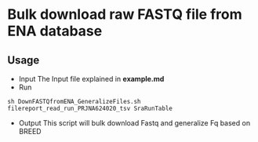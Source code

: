 # Bulk download raw FASTQ file from ENA database
## Usage
- Input
The Input file explained in **example.md**
- Run 
```shell
sh DownFASTQfromENA_GeneralizeFiles.sh filereport_read_run_PRJNA624020_tsv SraRunTable
```
- Output
This script will bulk download Fastq and generalize Fq based on BREED
